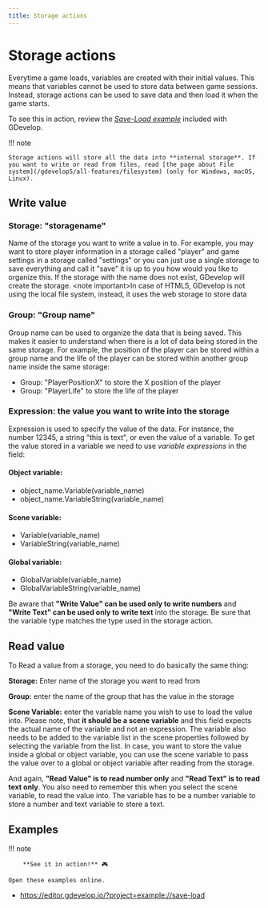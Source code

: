 ```yaml
---
title: Storage actions
---
```

# Storage actions

Everytime a game loads, variables are created with their initial values. This means that variables cannot be used to store data between game sessions.
Instead, storage actions can be used to save data and then load it when the game starts.

To see this in action, review the *[Save-Load example](https://editor.gdevelop.io/?project=example://save-load)* included with GDevelop.

!!! note

    Storage actions will store all the data into **internal storage**. If you want to write or read from files, read [the page about File system](/gdevelop5/all-features/filesystem) (only for Windows, macOS, Linux).

## Write value

### **Storage:** "storagename"

Name of the storage you want to write a value in to. For example, you may want to store player information in a storage called "player" and game settings in a storage called "settings" or you can just use a single storage to save everything and call it "save" it is up to you how would you like to organize this. If the storage with the name does not exist, GDevelop will create the storage. \<note important\>In case of HTML5, GDevelop is not using the local file system, instead, it uses the web storage to store data

### **Group:** "Group name"

Group name can be used to organize the data that is being saved. This makes it easier to understand when there is a lot of data being stored in the same storage. For example, the position of the player can be stored within a group name and the life of the player can be stored within another group name inside the same storage:

- Group: "PlayerPositionX" to store the X position of the player
- Group: "PlayerLife" to store the life of the player

### **Expression:** the value you want to write into the storage

Expression is used to specify the value of the data.  For instance, the number 12345, a string "this is text", or even the value of a variable.
To get the value stored in a variable we need to use *variable expressions* in the field:

#### **Object variable:**

- object_name.Variable(variable_name)
- object_name.VariableString(variable_name)

#### **Scene variable:**

- Variable(variable_name)
- VariableString(variable_name)

#### **Global variable:**

- GlobalVariable(variable_name)
- GlobalVariableString(variable_name)

Be aware that **"Write Value" can be used only to write numbers** and **"Write Text" can be used only to write text** into the storage. Be sure that the variable type matches the type used in the storage action. 

## Read value

To Read a value from a storage, you need to do basically the same thing:

**Storage:** Enter name of the storage you want to read from

**Group:** enter the name of the group that has the value in the storage

**Scene Variable:** enter the variable name you wish to use to load the value into. Please note, that **it should be a scene variable** and this field expects the actual name of the variable and not an expression. The variable also needs to be added to the variable list in the scene properties followed by selecting the variable from the list. In case, you want to store the value inside a global or object variable, you can use the scene variable to pass the value over to a global or object variable after reading from the storage.

And again, **"Read Value" is to read number only** and **"Read Text" is to read text only**. You also need to remember this when you select the scene variable, to read the value into. The variable has to be a number variable to store a number and text variable to store a text.

## Examples

!!! note

        **See it in action!** 🎮

    Open these examples online.

- <https://editor.gdevelop.io/?project=example://save-load>
